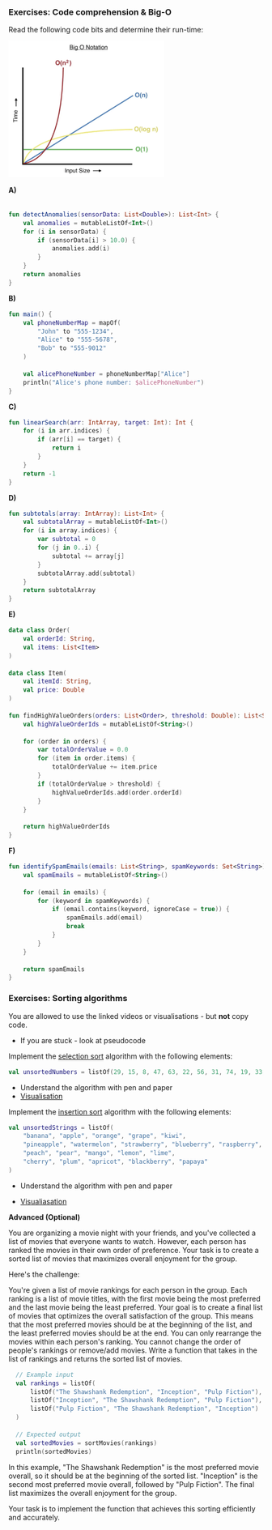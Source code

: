 

### Exercises: Code comprehension & Big-O

Read the following code bits and determine their run-time:

<img src="assets/image-20240212142516856.png" alt="image-20240212142516856" style="zoom:30%;" />

**A)**

```Kotlin

fun detectAnomalies(sensorData: List<Double>): List<Int> {
    val anomalies = mutableListOf<Int>()
    for (i in sensorData) {
        if (sensorData[i] > 10.0) {
            anomalies.add(i)
        }
    }
    return anomalies
}
```

**B)**

```kotlin
fun main() {
    val phoneNumberMap = mapOf(
        "John" to "555-1234",
        "Alice" to "555-5678",
        "Bob" to "555-9012"
    )

    val alicePhoneNumber = phoneNumberMap["Alice"]
    println("Alice's phone number: $alicePhoneNumber")
}
```

**C)**

```Kotlin
fun linearSearch(arr: IntArray, target: Int): Int {
    for (i in arr.indices) {
        if (arr[i] == target) {
            return i
        }
    }
    return -1
}
```

**D)**

```kotlin
fun subtotals(array: IntArray): List<Int> {
    val subtotalArray = mutableListOf<Int>()
    for (i in array.indices) {
        var subtotal = 0
        for (j in 0..i) {
            subtotal += array[j]
        }
        subtotalArray.add(subtotal)
    }
    return subtotalArray
}
```

**E)**

```Kotlin
data class Order(
    val orderId: String,
    val items: List<Item>
)

data class Item(
    val itemId: String,
    val price: Double
)

fun findHighValueOrders(orders: List<Order>, threshold: Double): List<String> {
    val highValueOrderIds = mutableListOf<String>()

    for (order in orders) {
        var totalOrderValue = 0.0
        for (item in order.items) {
            totalOrderValue += item.price
        }
        if (totalOrderValue > threshold) {
            highValueOrderIds.add(order.orderId)
        }
    }

    return highValueOrderIds
}
```

**F)**

```kotlin
fun identifySpamEmails(emails: List<String>, spamKeywords: Set<String>): List<String> {
    val spamEmails = mutableListOf<String>()

    for (email in emails) {
        for (keyword in spamKeywords) {
            if (email.contains(keyword, ignoreCase = true)) {
                spamEmails.add(email)
                break
            }
        }
    }

    return spamEmails
}
```



### Exercises: Sorting algorithms

You are allowed to use the linked videos or visualisations - but **not** copy code.

- If you are stuck - look at pseudocode



Implement the [selection sort](https://www.youtube.com/watch?v=3hH8kTHFw2A) algorithm with the following elements:

```kotlin
val unsortedNumbers = listOf(29, 15, 8, 47, 63, 22, 56, 31, 74, 19, 33, 41, 52, 60, 10, 88, 92, 38, 45, 17)
```

- Understand the algorithm with pen and paper
- [Visualisation](https://www.youtube.com/watch?v=Iccmrk2ZWoc)



Implement the [insertion sort](https://www.youtube.com/watch?v=O0VbBkUvriI) algorithm with the following elements:

```kotlin
val unsortedStrings = listOf(
    "banana", "apple", "orange", "grape", "kiwi", 
    "pineapple", "watermelon", "strawberry", "blueberry", "raspberry", 
    "peach", "pear", "mango", "lemon", "lime", 
    "cherry", "plum", "apricot", "blackberry", "papaya"
)
```

- Understand the algorithm with pen and paper

- [Visualiasation](https://youtu.be/JU767SDMDvA?si=3pT2PlxJW48F3wll)



**Advanced (Optional)**

You are organizing a movie night with your friends, and you've collected a list of movies that everyone wants to watch. However, each person has ranked the movies in their own order of preference. Your task is to create a sorted list of movies that maximizes overall enjoyment for the group.

Here's the challenge:

You're given a list of movie rankings for each person in the group. Each ranking is a list of movie titles, with the first movie being the most preferred and the last movie being the least preferred. Your goal is to create a final list of movies that optimizes the overall satisfaction of the group. This means that the most preferred movies should be at the beginning of the list, and the least preferred movies should be at the end. You can only rearrange the movies within each person's ranking. You cannot change the order of people's rankings or remove/add movies. Write a function that takes in the list of rankings and returns the sorted list of movies.

```kotlin
  // Example input
  val rankings = listOf(
      listOf("The Shawshank Redemption", "Inception", "Pulp Fiction"),
      listOf("Inception", "The Shawshank Redemption", "Pulp Fiction"),
      listOf("Pulp Fiction", "The Shawshank Redemption", "Inception")
  )

  // Expected output
  val sortedMovies = sortMovies(rankings)
  println(sortedMovies)
```

In this example, "The Shawshank Redemption" is the most preferred movie overall, so it should be at the beginning of the sorted list. "Inception" is the second most preferred movie overall, followed by "Pulp Fiction". The final list maximizes the overall enjoyment for the group.

Your task is to implement the function that achieves this sorting efficiently and accurately.